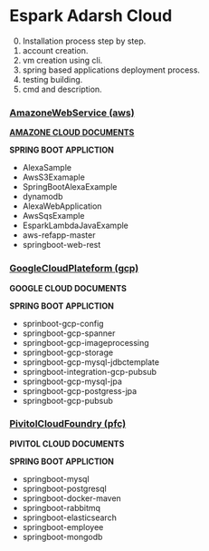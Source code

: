 # Espark Adarsh Cloud

0. Installation process step by step.
1. account creation.
2. vm creation using cli.
3. spring based applications deployment process.
4. testing building.
5. cmd and description.

### [AmazoneWebService (aws)](https://github.com/adarshkumarsingh83/cloud/tree/master/AmazoneWebService)
**[AMAZONE CLOUD DOCUMENTS](https://github.com/adarshkumarsingh83/cloud/tree/master/AmazoneWebService/DOCUMENT)**

**SPRING BOOT APPLICTION**
- AlexaSample		
- AwsS3Examaple				
- SpringBootAlexaExample	
- dynamodb
- AlexaWebApplication	
- AwsSqsExample		
- EsparkLambdaJavaExample	
- aws-refapp-master	
- springboot-web-rest

### [GoogleCloudPlateform (gcp)](https://github.com/adarshkumarsingh83/cloud/tree/master/GoogleCloudPlateform)
**GOOGLE CLOUD DOCUMENTS**

**SPRING BOOT APPLICTION**
- sprinboot-gcp-config			
- springboot-gcp-spanner
- springboot-gcp-imageprocessing		
- springboot-gcp-storage
- springboot-gcp-mysql-jdbctemplate	
- springboot-integration-gcp-pubsub
- springboot-gcp-mysql-jpa		
- springboot-gcp-postgress-jpa			
- springboot-gcp-pubsub

### [PivitolCloudFoundry (pfc)](https://github.com/adarshkumarsingh83/cloud/tree/master/PivitolCloudFoundry)
**PIVITOL CLOUD DOCUMENTS**

**SPRING BOOT APPLICTION**
- springboot-mysql
- springboot-postgresql		
- springboot-docker-maven			
- springboot-rabbitmq
- springboot-elasticsearch					
- springboot-employee					
- springboot-mongodb


